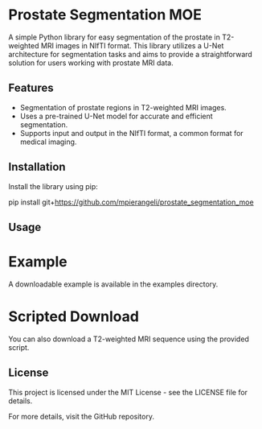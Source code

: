 # Prostate Segmentation MOE

A simple Python library for easy segmentation of the prostate in T2-weighted MRI images in NIfTI format. This library utilizes a U-Net architecture for segmentation tasks and aims to provide a straightforward solution for users working with prostate MRI data.

## Features

- Segmentation of prostate regions in T2-weighted MRI images.
- Uses a pre-trained U-Net model for accurate and efficient segmentation.
- Supports input and output in the NIfTI format, a common format for medical imaging.

## Installation

Install the library using pip:

pip install git+https://github.com/mpierangeli/prostate_segmentation_moe

## Usage
# Example
A downloadable example is available in the examples directory. 

# Scripted Download
You can also download a T2-weighted MRI sequence using the provided script.

## License
This project is licensed under the MIT License - see the LICENSE file for details.

For more details, visit the GitHub repository.